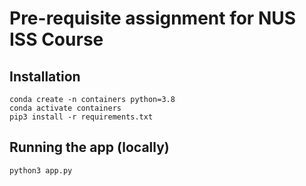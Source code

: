# Pre-requisite assignment for NUS ISS Course

## Installation

```
conda create -n containers python=3.8
conda activate containers
pip3 install -r requirements.txt
```

## Running the app (locally)

```
python3 app.py
```